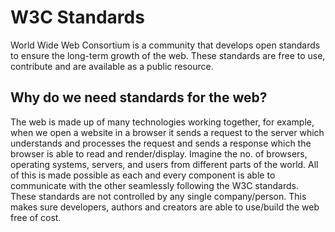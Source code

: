 # W3C Standards
World Wide Web Consortium is a community that develops open standards to ensure the long-term growth of the web. These standards are free to use, contribute and are available as a public resource.

## Why do we need standards for the web?
The web is made up of many technologies working together, for example, when we open a website in a browser it sends a request to the server which understands and processes the request and sends a response which the browser is able to read and render/display. Imagine the no. of browsers, operating systems, servers, and users from different parts of the world. All of this is made possible as each and every component is able to communicate with the other seamlessly following the W3C standards. These standards are not controlled by any single company/person. This makes sure developers, authors and creators are able to use/build the web free of cost.
